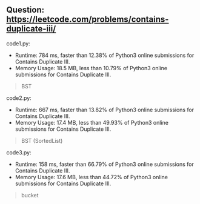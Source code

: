 ## Question: https://leetcode.com/problems/contains-duplicate-iii/

code1.py:
* Runtime: 784 ms, faster than 12.38% of Python3 online submissions for Contains Duplicate III.
* Memory Usage: 18.5 MB, less than 10.79% of Python3 online submissions for Contains Duplicate III.
> BST

code2.py:
* Runtime: 667 ms, faster than 13.82% of Python3 online submissions for Contains Duplicate III.
* Memory Usage: 17.4 MB, less than 49.93% of Python3 online submissions for Contains Duplicate III.
> BST (SortedList)

code3.py:
* Runtime: 158 ms, faster than 66.79% of Python3 online submissions for Contains Duplicate III.
* Memory Usage: 17.6 MB, less than 44.72% of Python3 online submissions for Contains Duplicate III.
> bucket